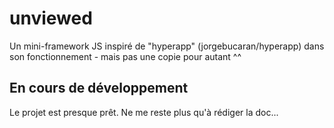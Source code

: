 # unviewed
Un mini-framework JS inspiré de "hyperapp" (jorgebucaran/hyperapp) dans son fonctionnement - mais pas une copie pour autant ^^

## En cours de développement

Le projet est presque prêt. Ne me reste plus qu'à rédiger la doc...